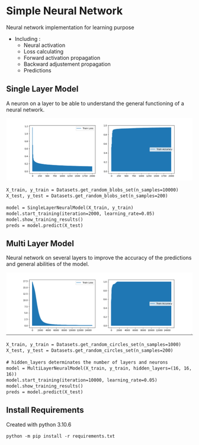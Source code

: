 Simple Neural Network
===================

Neural network implementation for learning purpose

- Including : 
    - Neural activation
    - Loss calculating
    - Forward activation propagation
    - Backward adjustement propagation
    - Predictions

Single Layer Model
---------------

A neuron on a layer to be able to understand the general functioning of a neural network.

![](p1.png)

```
X_train, y_train = Datasets.get_random_blobs_set(n_samples=10000)
X_test, y_test = Datasets.get_random_blobs_set(n_samples=200)

model = SingleLayerNeuralModel(X_train, y_train)
model.start_training(iteration=2000, learning_rate=0.05)
model.show_training_results()
preds = model.predict(X_test)
```


Multi Layer Model
--------------

Neural network on several layers to improve the accuracy of the predictions and general abilities of the model.

![](p3.png)


```
X_train, y_train = Datasets.get_random_circles_set(n_samples=1000)
X_test, y_test = Datasets.get_random_circles_set(n_samples=200)

# hidden_layers determinates the number of layers and neurons
model = MultiLayerNeuralModel(X_train, y_train, hidden_layers=(16, 16, 16))
model.start_training(iteration=10000, learning_rate=0.05)
model.show_training_results()
preds = model.predict(X_test)
```

Install Requirements
----------

Created with python 3.10.6

```
python -m pip install -r requirements.txt
```